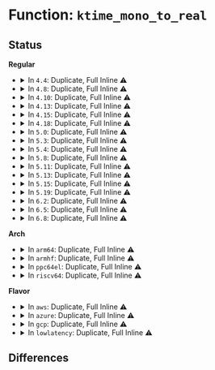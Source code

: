 # Function: <code>ktime_mono_to_real</code>

## Status
<b>Regular</b>
<ul>
<li>
<details>
<summary>In <code>4.4</code>: Duplicate, Full Inline ⚠️</summary>

**Collision:** Static Duplication

**Inline:** Full

**Transformation:** False

**Instances:**

```
In fs/timerfd.c (ffffffff81258106)
Location: include/linux/timekeeping.h:204
Inline: True
Inline callers:
  - fs/timerfd.c:timerfd_clock_was_set
  - fs/timerfd.c:SyS_timerfd_create
```
```
In drivers/input/evdev.c (ffffffff8166d581)
Location: include/linux/timekeeping.h:204
Inline: True
Inline callers:
  - drivers/input/evdev.c:evdev_events
```
</details>
</li>
<li>
<details>
<summary>In <code>4.8</code>: Duplicate, Full Inline ⚠️</summary>

**Collision:** Static Duplication

**Inline:** Full

**Transformation:** False

**Instances:**

```
In fs/timerfd.c (ffffffff812815e2)
Location: include/linux/timekeeping.h:220
Inline: True
Inline callers:
  - fs/timerfd.c:SyS_timerfd_create
  - fs/timerfd.c:timerfd_clock_was_set
```
```
In drivers/input/evdev.c (ffffffff816cd811)
Location: include/linux/timekeeping.h:220
Inline: True
Inline callers:
  - drivers/input/evdev.c:evdev_events
```
</details>
</li>
<li>
<details>
<summary>In <code>4.10</code>: Duplicate, Full Inline ⚠️</summary>

**Collision:** Static Duplication

**Inline:** Full

**Transformation:** False

**Instances:**

```
In fs/timerfd.c (ffffffff81294f71)
Location: include/linux/timekeeping.h:220
Inline: True
Inline callers:
  - fs/timerfd.c:do_timerfd_settime
  - fs/timerfd.c:SyS_timerfd_create
  - fs/timerfd.c:timerfd_ioctl
  - fs/timerfd.c:timerfd_read
  - fs/timerfd.c:timerfd_clock_was_set
```
```
In drivers/input/evdev.c (ffffffff816fb7b1)
Location: include/linux/timekeeping.h:220
Inline: True
Inline callers:
  - drivers/input/evdev.c:evdev_events
```
</details>
</li>
<li>
<details>
<summary>In <code>4.13</code>: Duplicate, Full Inline ⚠️</summary>

**Collision:** Static Duplication

**Inline:** Full

**Transformation:** False

**Instances:**

```
In fs/timerfd.c (ffffffff812a21b3)
Location: include/linux/timekeeping.h:209
Inline: True
Inline callers:
  - fs/timerfd.c:do_timerfd_settime
  - fs/timerfd.c:SyS_timerfd_create
  - fs/timerfd.c:timerfd_ioctl
  - fs/timerfd.c:timerfd_read
  - fs/timerfd.c:timerfd_clock_was_set
```
```
In drivers/input/evdev.c (ffffffff81711221)
Location: include/linux/timekeeping.h:209
Inline: True
Inline callers:
  - drivers/input/evdev.c:evdev_events
```
</details>
</li>
<li>
<details>
<summary>In <code>4.15</code>: Duplicate, Full Inline ⚠️</summary>

**Collision:** Static Duplication

**Inline:** Full

**Transformation:** False

**Instances:**

```
In fs/timerfd.c (ffffffff812c54d9)
Location: include/linux/timekeeping.h:89
Inline: True
Inline callers:
  - fs/timerfd.c:do_timerfd_settime
  - fs/timerfd.c:SyS_timerfd_create
  - fs/timerfd.c:timerfd_ioctl
  - fs/timerfd.c:timerfd_read
  - fs/timerfd.c:timerfd_clock_was_set
```
```
In drivers/input/evdev.c (ffffffff817824a1)
Location: include/linux/timekeeping.h:89
Inline: True
Inline callers:
  - drivers/input/evdev.c:evdev_events
```
</details>
</li>
<li>
<details>
<summary>In <code>4.18</code>: Duplicate, Full Inline ⚠️</summary>

**Collision:** Static Duplication

**Inline:** Full

**Transformation:** False

**Instances:**

```
In fs/timerfd.c (ffffffff812ed9f0)
Location: include/linux/timekeeping.h:104
Inline: True
Inline callers:
  - fs/timerfd.c:__ia32_sys_timerfd_create
  - fs/timerfd.c:__x64_sys_timerfd_create
  - fs/timerfd.c:timerfd_ioctl
  - fs/timerfd.c:timerfd_read
  - fs/timerfd.c:timerfd_clock_was_set
```
```
In drivers/input/evdev.c (ffffffff817c3d1a)
Location: include/linux/timekeeping.h:104
Inline: True
Inline callers:
  - drivers/input/evdev.c:evdev_events
```
</details>
</li>
<li>
<details>
<summary>In <code>5.0</code>: Duplicate, Full Inline ⚠️</summary>

**Collision:** Static Duplication

**Inline:** Full

**Transformation:** False

**Instances:**

```
In fs/timerfd.c (ffffffff813026e0)
Location: include/linux/timekeeping.h:119
Inline: True
Inline callers:
  - fs/timerfd.c:__ia32_sys_timerfd_create
  - fs/timerfd.c:__x64_sys_timerfd_create
  - fs/timerfd.c:timerfd_ioctl
  - fs/timerfd.c:timerfd_read
  - fs/timerfd.c:timerfd_clock_was_set
```
```
In drivers/input/evdev.c (ffffffff817eb2aa)
Location: include/linux/timekeeping.h:119
Inline: True
Inline callers:
  - drivers/input/evdev.c:evdev_events
```
</details>
</li>
<li>
<details>
<summary>In <code>5.3</code>: Duplicate, Full Inline ⚠️</summary>

**Collision:** Static Duplication

**Inline:** Full

**Transformation:** False

**Instances:**

```
In fs/timerfd.c (ffffffff8132388f)
Location: include/linux/timekeeping.h:147
Inline: True
Inline callers:
  - fs/timerfd.c:__ia32_sys_timerfd_create
  - fs/timerfd.c:__x64_sys_timerfd_create
  - fs/timerfd.c:timerfd_ioctl
  - fs/timerfd.c:timerfd_read
  - fs/timerfd.c:timerfd_clock_was_set
```
```
In drivers/input/evdev.c (ffffffff8182be1a)
Location: include/linux/timekeeping.h:147
Inline: True
Inline callers:
  - drivers/input/evdev.c:evdev_events
```
</details>
</li>
<li>
<details>
<summary>In <code>5.4</code>: Duplicate, Full Inline ⚠️</summary>

**Collision:** Static Duplication

**Inline:** Full

**Transformation:** False

**Instances:**

```
In fs/timerfd.c (ffffffff813365ef)
Location: include/linux/timekeeping.h:147
Inline: True
Inline callers:
  - fs/timerfd.c:__ia32_sys_timerfd_create
  - fs/timerfd.c:__x64_sys_timerfd_create
  - fs/timerfd.c:timerfd_ioctl
  - fs/timerfd.c:timerfd_read
  - fs/timerfd.c:timerfd_clock_was_set
```
```
In drivers/input/input.c (ffffffff81856c59)
Location: include/linux/timekeeping.h:147
Inline: True
Inline callers:
  - drivers/input/input.c:input_set_timestamp
```
</details>
</li>
<li>
<details>
<summary>In <code>5.8</code>: Duplicate, Full Inline ⚠️</summary>

**Collision:** Static Duplication

**Inline:** Full

**Transformation:** False

**Instances:**

```
In fs/timerfd.c (ffffffff81370f18)
Location: include/linux/timekeeping.h:147
Inline: True
Inline callers:
  - fs/timerfd.c:do_timerfd_settime
  - fs/timerfd.c:__do_sys_timerfd_create
  - fs/timerfd.c:timerfd_ioctl
  - fs/timerfd.c:timerfd_read
  - fs/timerfd.c:timerfd_clock_was_set
```
```
In drivers/input/input.c (ffffffff8192a33d)
Location: include/linux/timekeeping.h:147
Inline: True
Inline callers:
  - drivers/input/input.c:input_get_timestamp
  - drivers/input/input.c:input_repeat_key
```
</details>
</li>
<li>
<details>
<summary>In <code>5.11</code>: Duplicate, Full Inline ⚠️</summary>

**Collision:** Static Duplication

**Inline:** Full

**Transformation:** False

**Instances:**

```
In fs/timerfd.c (ffffffff8137ec96)
Location: include/linux/timekeeping.h:146
Inline: True
Inline callers:
  - fs/timerfd.c:do_timerfd_settime
  - fs/timerfd.c:__do_sys_timerfd_create
  - fs/timerfd.c:timerfd_ioctl
  - fs/timerfd.c:timerfd_read
  - fs/timerfd.c:timerfd_clock_was_set
```
```
In drivers/input/input.c (ffffffff8193167d)
Location: include/linux/timekeeping.h:146
Inline: True
Inline callers:
  - drivers/input/input.c:input_get_timestamp
  - drivers/input/input.c:input_repeat_key
```
</details>
</li>
<li>
<details>
<summary>In <code>5.13</code>: Duplicate, Full Inline ⚠️</summary>

**Collision:** Static Duplication

**Inline:** Full

**Transformation:** False

**Instances:**

```
In fs/timerfd.c (ffffffff81385916)
Location: include/linux/timekeeping.h:147
Inline: True
Inline callers:
  - fs/timerfd.c:do_timerfd_settime
  - fs/timerfd.c:__do_sys_timerfd_create
  - fs/timerfd.c:timerfd_ioctl
  - fs/timerfd.c:timerfd_read
  - fs/timerfd.c:timerfd_clock_was_set
```
```
In drivers/input/input.c (ffffffff81914c9d)
Location: include/linux/timekeeping.h:147
Inline: True
Inline callers:
  - drivers/input/input.c:input_get_timestamp
  - drivers/input/input.c:input_repeat_key
```
</details>
</li>
<li>
<details>
<summary>In <code>5.15</code>: Duplicate, Full Inline ⚠️</summary>

**Collision:** Static Duplication

**Inline:** Full

**Transformation:** False

**Instances:**

```
In fs/timerfd.c (ffffffff813d2a9c)
Location: include/linux/timekeeping.h:147
Inline: True
Inline callers:
  - fs/timerfd.c:do_timerfd_settime
  - fs/timerfd.c:__do_sys_timerfd_create
  - fs/timerfd.c:timerfd_ioctl
  - fs/timerfd.c:timerfd_read
  - fs/timerfd.c:timerfd_clock_was_set
```
```
In drivers/input/input.c (ffffffff819b6e2d)
Location: include/linux/timekeeping.h:147
Inline: True
Inline callers:
  - drivers/input/input.c:input_get_timestamp
  - drivers/input/input.c:input_repeat_key
```
</details>
</li>
<li>
<details>
<summary>In <code>5.19</code>: Duplicate, Full Inline ⚠️</summary>

**Collision:** Static Duplication

**Inline:** Full

**Transformation:** False

**Instances:**

```
In fs/timerfd.c (ffffffff8145b2f5)
Location: include/linux/timekeeping.h:147
Inline: True
Inline callers:
  - fs/timerfd.c:do_timerfd_settime
  - fs/timerfd.c:__do_sys_timerfd_create
  - fs/timerfd.c:timerfd_ioctl
  - fs/timerfd.c:timerfd_read
  - fs/timerfd.c:timerfd_clock_was_set
```
```
In drivers/input/input.c (ffffffff81b16b6d)
Location: include/linux/timekeeping.h:147
Inline: True
Inline callers:
  - drivers/input/input.c:input_get_timestamp
  - drivers/input/input.c:input_repeat_key
```
</details>
</li>
<li>
<details>
<summary>In <code>6.2</code>: Duplicate, Full Inline ⚠️</summary>

**Collision:** Static Duplication

**Inline:** Full

**Transformation:** False

**Instances:**

```
In fs/timerfd.c (ffffffff814ea905)
Location: include/linux/timekeeping.h:147
Inline: True
Inline callers:
  - fs/timerfd.c:do_timerfd_settime
  - fs/timerfd.c:__do_sys_timerfd_create
  - fs/timerfd.c:timerfd_ioctl
  - fs/timerfd.c:timerfd_read
  - fs/timerfd.c:timerfd_clock_was_set
```
```
In drivers/input/input.c (ffffffff81caa1bf)
Location: include/linux/timekeeping.h:147
Inline: True
Inline callers:
  - drivers/input/input.c:input_repeat_key
  - drivers/input/input.c:input_get_timestamp
```
</details>
</li>
<li>
<details>
<summary>In <code>6.5</code>: Duplicate, Full Inline ⚠️</summary>

**Collision:** Static Duplication

**Inline:** Full

**Transformation:** False

**Instances:**

```
In fs/timerfd.c (ffffffff815216a8)
Location: include/linux/timekeeping.h:147
Inline: True
Inline callers:
  - fs/timerfd.c:do_timerfd_settime
  - fs/timerfd.c:__do_sys_timerfd_create
  - fs/timerfd.c:timerfd_ioctl
  - fs/timerfd.c:timerfd_read
  - fs/timerfd.c:timerfd_clock_was_set
```
```
In drivers/input/input.c (ffffffff81d1178f)
Location: include/linux/timekeeping.h:147
Inline: True
Inline callers:
  - drivers/input/input.c:input_repeat_key
  - drivers/input/input.c:input_get_timestamp
```
</details>
</li>
<li>
<details>
<summary>In <code>6.8</code>: Duplicate, Full Inline ⚠️</summary>

**Collision:** Static Duplication

**Inline:** Full

**Transformation:** False

**Instances:**

```
In fs/timerfd.c (ffffffff81555ce8)
Location: include/linux/timekeeping.h:148
Inline: True
Inline callers:
  - fs/timerfd.c:do_timerfd_settime
  - fs/timerfd.c:__do_sys_timerfd_create
  - fs/timerfd.c:timerfd_ioctl
  - fs/timerfd.c:timerfd_read
  - fs/timerfd.c:timerfd_clock_was_set
```
```
In drivers/input/input.c (ffffffff81dc738f)
Location: include/linux/timekeeping.h:148
Inline: True
Inline callers:
  - drivers/input/input.c:input_repeat_key
  - drivers/input/input.c:input_get_timestamp
```
</details>
</li>
</ul>
<b>Arch</b>
<ul>
<li>
<details>
<summary>In <code>arm64</code>: Duplicate, Full Inline ⚠️</summary>

**Collision:** Static Duplication

**Inline:** Full

**Transformation:** False

**Instances:**

```
In fs/timerfd.c (ffff8000103f431c)
Location: include/linux/timekeeping.h:147
Inline: True
Inline callers:
  - fs/timerfd.c:__arm64_sys_timerfd_create
  - fs/timerfd.c:timerfd_ioctl
  - fs/timerfd.c:timerfd_read
  - fs/timerfd.c:timerfd_clock_was_set
```
```
In drivers/input/input.c (ffff800010a95e80)
Location: include/linux/timekeeping.h:147
Inline: True
Inline callers:
  - drivers/input/input.c:input_set_timestamp
```
</details>
</li>
<li>
<details>
<summary>In <code>armhf</code>: Duplicate, Full Inline ⚠️</summary>

**Collision:** Static Duplication

**Inline:** Full

**Transformation:** False

**Instances:**

```
In fs/timerfd.c (c05ca184)
Location: include/linux/timekeeping.h:147
Inline: True
Inline callers:
  - fs/timerfd.c:__se_sys_timerfd_create
  - fs/timerfd.c:timerfd_clock_was_set
```
```
In drivers/input/input.c (c0b78b40)
Location: include/linux/timekeeping.h:147
Inline: True
Inline callers:
  - drivers/input/input.c:input_set_timestamp
```
</details>
</li>
<li>
<details>
<summary>In <code>ppc64el</code>: Duplicate, Full Inline ⚠️</summary>

**Collision:** Static Duplication

**Inline:** Full

**Transformation:** False

**Instances:**

```
In fs/timerfd.c (c0000000004fc518)
Location: include/linux/timekeeping.h:147
Inline: True
Inline callers:
  - fs/timerfd.c:__se_sys_timerfd_create
  - fs/timerfd.c:timerfd_ioctl
  - fs/timerfd.c:timerfd_read
  - fs/timerfd.c:timerfd_clock_was_set
```
```
In drivers/input/input.c (c000000000b75458)
Location: include/linux/timekeeping.h:147
Inline: True
Inline callers:
  - drivers/input/input.c:input_set_timestamp
```
</details>
</li>
<li>
<details>
<summary>In <code>riscv64</code>: Duplicate, Full Inline ⚠️</summary>

**Collision:** Static Duplication

**Inline:** Full

**Transformation:** False

**Instances:**

```
In fs/timerfd.c (ffffffe0002a5fec)
Location: include/linux/timekeeping.h:147
Inline: True
Inline callers:
  - fs/timerfd.c:__se_sys_timerfd_settime
  - fs/timerfd.c:__se_sys_timerfd_create
  - fs/timerfd.c:timerfd_ioctl
  - fs/timerfd.c:timerfd_read
  - fs/timerfd.c:timerfd_clock_was_set
```
```
In drivers/input/input.c (ffffffe0006a7866)
Location: include/linux/timekeeping.h:147
Inline: True
Inline callers:
  - drivers/input/input.c:input_set_timestamp
```
</details>
</li>
</ul>
<b>Flavor</b>
<ul>
<li>
<details>
<summary>In <code>aws</code>: Duplicate, Full Inline ⚠️</summary>

**Collision:** Static Duplication

**Inline:** Full

**Transformation:** False

**Instances:**

```
In fs/timerfd.c (ffffffff8132ebcf)
Location: include/linux/timekeeping.h:147
Inline: True
Inline callers:
  - fs/timerfd.c:__ia32_sys_timerfd_create
  - fs/timerfd.c:__x64_sys_timerfd_create
  - fs/timerfd.c:timerfd_ioctl
  - fs/timerfd.c:timerfd_read
  - fs/timerfd.c:timerfd_clock_was_set
```
```
In drivers/input/input.c (ffffffff8180bc69)
Location: include/linux/timekeeping.h:147
Inline: True
Inline callers:
  - drivers/input/input.c:input_set_timestamp
```
</details>
</li>
<li>
<details>
<summary>In <code>azure</code>: Duplicate, Full Inline ⚠️</summary>

**Collision:** Static Duplication

**Inline:** Full

**Transformation:** False

**Instances:**

```
In fs/timerfd.c (ffffffff8131f80f)
Location: include/linux/timekeeping.h:147
Inline: True
Inline callers:
  - fs/timerfd.c:__ia32_sys_timerfd_create
  - fs/timerfd.c:__x64_sys_timerfd_create
  - fs/timerfd.c:timerfd_ioctl
  - fs/timerfd.c:timerfd_read
  - fs/timerfd.c:timerfd_clock_was_set
```
```
In drivers/input/input.c (ffffffff817d33d9)
Location: include/linux/timekeeping.h:147
Inline: True
Inline callers:
  - drivers/input/input.c:input_set_timestamp
```
</details>
</li>
<li>
<details>
<summary>In <code>gcp</code>: Duplicate, Full Inline ⚠️</summary>

**Collision:** Static Duplication

**Inline:** Full

**Transformation:** False

**Instances:**

```
In fs/timerfd.c (ffffffff8132c69f)
Location: include/linux/timekeeping.h:147
Inline: True
Inline callers:
  - fs/timerfd.c:__ia32_sys_timerfd_create
  - fs/timerfd.c:__x64_sys_timerfd_create
  - fs/timerfd.c:timerfd_ioctl
  - fs/timerfd.c:timerfd_read
  - fs/timerfd.c:timerfd_clock_was_set
```
```
In drivers/input/input.c (ffffffff8184ade9)
Location: include/linux/timekeeping.h:147
Inline: True
Inline callers:
  - drivers/input/input.c:input_set_timestamp
```
</details>
</li>
<li>
<details>
<summary>In <code>lowlatency</code>: Duplicate, Full Inline ⚠️</summary>

**Collision:** Static Duplication

**Inline:** Full

**Transformation:** False

**Instances:**

```
In fs/timerfd.c (ffffffff8133f0df)
Location: include/linux/timekeeping.h:147
Inline: True
Inline callers:
  - fs/timerfd.c:__ia32_sys_timerfd_create
  - fs/timerfd.c:__x64_sys_timerfd_create
  - fs/timerfd.c:timerfd_ioctl
  - fs/timerfd.c:timerfd_read
  - fs/timerfd.c:timerfd_clock_was_set
```
```
In drivers/input/input.c (ffffffff81866039)
Location: include/linux/timekeeping.h:147
Inline: True
Inline callers:
  - drivers/input/input.c:input_set_timestamp
```
</details>
</li>
</ul>

## Differences
